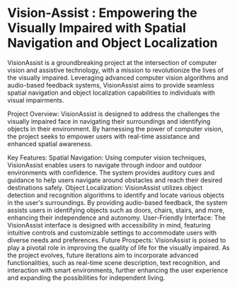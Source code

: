 # Vision-Assist : Empowering the Visually Impaired with Spatial Navigation and Object Localization 
VisionAssist is a groundbreaking project at the intersection of computer vision and assistive technology, with a mission to revolutionize the lives of the visually impaired. Leveraging advanced computer vision algorithms and audio-based feedback systems, VisionAssist aims to provide seamless spatial navigation and object localization capabilities to individuals with visual impairments.

Project Overview:
VisionAssist is designed to address the challenges the visually impaired face in navigating their surroundings and identifying objects in their environment. By harnessing the power of computer vision, the project seeks to empower users with real-time assistance and enhanced spatial awareness.

Key Features:
Spatial Navigation: Using computer vision techniques, VisionAssist enables users to navigate through indoor and outdoor environments with confidence. The system provides auditory cues and guidance to help users navigate around obstacles and reach their desired destinations safely.
Object Localization: VisionAssist utilizes object detection and recognition algorithms to identify and locate various objects in the user's surroundings. By providing audio-based feedback, the system assists users in identifying objects such as doors, chairs, stairs, and more, enhancing their independence and autonomy.
User-Friendly Interface: The VisionAssist interface is designed with accessibility in mind, featuring intuitive controls and customizable settings to accommodate users with diverse needs and preferences.
Future Prospects:
VisionAssist is poised to play a pivotal role in improving the quality of life for the visually impaired. As the project evolves, future iterations aim to incorporate advanced functionalities, such as real-time scene description, text recognition, and interaction with smart environments, further enhancing the user experience and expanding the possibilities for independent living.

